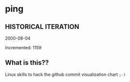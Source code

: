 # ping

## HISTORICAL ITERATION
2000-08-04

Incremented: 1159

## What is this?? 
Linux skills to hack the github commit visualization chart `;-)`
